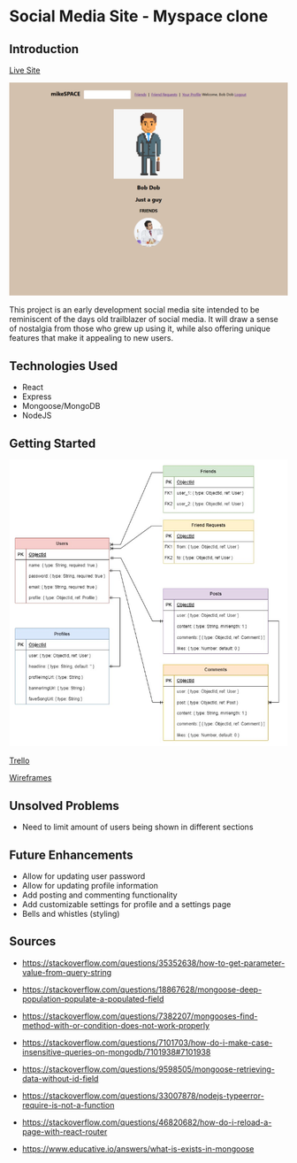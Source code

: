 # Social Media Site - Myspace clone

## Introduction

[Live Site](https://mspace-social-media.herokuapp.com/)

![profile page](./design/profile_page.png)

This project is an early development social media site intended to be reminiscent of the days old trailblazer of social media. It will draw a sense of nostalgia from those who grew up using it, while also offering unique features that make it appealing to new users.

## Technologies Used
- React
- Express
- Mongoose/MongoDB
- NodeJS

## Getting Started

![ERD](./design/SOCIAL-MEDIA-new.jpg)

[Trello](https://trello.com/b/COgvqkCJ/progress)

[Wireframes](https://www.figma.com/file/FAQAHILI4Axbg62aYsN16g/PS-Social-Media?type=design&node-id=0%3A1&t=Y6EcYcYf8h4ArZNU-1)

## Unsolved Problems

- Need to limit amount of users being shown in different sections

## Future Enhancements
- Allow for updating user password
- Allow for updating profile information
- Add posting and commenting functionality
- Add customizable settings for profile and a settings page
- Bells and whistles (styling)

## Sources
- https://stackoverflow.com/questions/35352638/how-to-get-parameter-value-from-query-string

- https://stackoverflow.com/questions/18867628/mongoose-deep-population-populate-a-populated-field

- https://stackoverflow.com/questions/7382207/mongooses-find-method-with-or-condition-does-not-work-properly

- https://stackoverflow.com/questions/7101703/how-do-i-make-case-insensitive-queries-on-mongodb/7101938#7101938

- https://stackoverflow.com/questions/9598505/mongoose-retrieving-data-without-id-field

- https://stackoverflow.com/questions/33007878/nodejs-typeerror-require-is-not-a-function

- https://stackoverflow.com/questions/46820682/how-do-i-reload-a-page-with-react-router

- https://www.educative.io/answers/what-is-exists-in-mongoose
